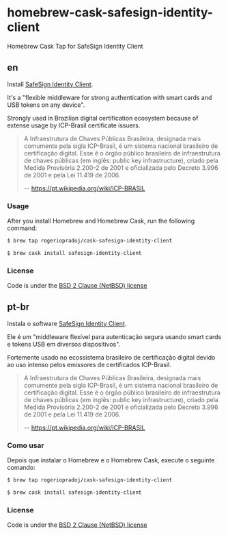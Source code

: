 # homebrew-cask-safesign-identity-client

Homebrew Cask Tap for SafeSign Identity Client

## en

Install [SafeSign Identity Client](https://www.aeteurope.com/our-solutions/safesign-identity-client/).

It's a "flexible middleware for strong authentication with smart cards and USB tokens on any device".

Strongly used in Brazilian digital certification ecosystem because of extense usage by ICP-Brasil certificate issuers.

> A Infraestrutura de Chaves Públicas Brasileira, designada mais comumente pela sigla ICP-Brasil, é um sistema nacional brasileiro de certificação digital. Esse é o órgão público brasileiro de infraestrutura de chaves públicas (em inglês: public key infrastructure), criado pela Medida Provisória 2.200-2 de 2001 e oficializada pelo Decreto 3.996 de 2001 e pela Lei 11.419 de 2006.
>
> -- https://pt.wikipedia.org/wiki/ICP-BRASIL

### Usage

After you install Homebrew and Homebrew Cask, run the following command:

```sh
$ brew tap rogeriopradoj/cask-safesign-identity-client
```

```sh
$ brew cask install safesign-identity-client
```

### License
Code is under the [BSD 2 Clause (NetBSD) license](https://github.com/rogeriopradoj/homebrew-cask-safesign-identity-client/blob/master/LICENSE)

## pt-br

Instala o software [SafeSign Identity Client](https://www.aeteurope.com/our-solutions/safesign-identity-client/).

Ele é um "middleware flexível para autenticação segura usando smart cards e tokens USB em diversos dispositivos".

Fortemente usado no ecossistema brasileiro de certificação digital devido ao uso intenso pelos emissores de certificados ICP-Brasil.

> A Infraestrutura de Chaves Públicas Brasileira, designada mais comumente pela sigla ICP-Brasil, é um sistema nacional brasileiro de certificação digital. Esse é o órgão público brasileiro de infraestrutura de chaves públicas (em inglês: public key infrastructure), criado pela Medida Provisória 2.200-2 de 2001 e oficializada pelo Decreto 3.996 de 2001 e pela Lei 11.419 de 2006.
>
> -- https://pt.wikipedia.org/wiki/ICP-BRASIL

### Como usar

Depois que instalar o Homebrew e o Homebrew Cask, execute o seguinte comando:

```sh
$ brew tap rogeriopradoj/cask-safesign-identity-client
```

```sh
$ brew cask install safesign-identity-client
```

### License
Code is under the [BSD 2 Clause (NetBSD) license](https://github.com/rogeriopradoj/homebrew-cask-safesign-identity-client/blob/master/LICENSE)
